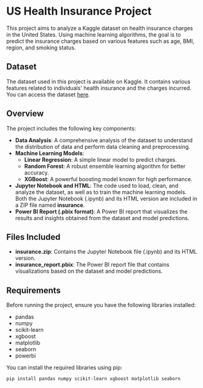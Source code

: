 # US Health Insurance Project

This project aims to analyze a Kaggle dataset on health insurance charges in the United States. Using machine learning algorithms, the goal is to predict the insurance charges based on various features such as age, BMI, region, and smoking status.

## Dataset
The dataset used in this project is available on Kaggle. It contains various features related to individuals' health insurance and the charges incurred. You can access the dataset [here](https://www.kaggle.com/datasets/teertha/ushealthinsurancedataset).

## Overview
The project includes the following key components:
- **Data Analysis**: A comprehensive analysis of the dataset to understand the distribution of data and perform data cleaning and preprocessing.
- **Machine Learning Models**: 
  - **Linear Regression**: A simple linear model to predict charges.
  - **Random Forest**: A robust ensemble learning algorithm for better accuracy.
  - **XGBoost**: A powerful boosting model known for high performance.
- **Jupyter Notebook and HTML**: The code used to load, clean, and analyze the dataset, as well as to train the machine learning models. Both the Jupyter Notebook (.ipynb) and its HTML version are included in a ZIP file named **insurance**.
- **Power BI Report (.pbix format)**: A Power BI report that visualizes the results and insights obtained from the dataset and model predictions.

## Files Included
- **insurance.zip**: Contains the Jupyter Notebook file (.ipynb) and its HTML version.
- **insurance_report.pbix**: The Power BI report file that contains visualizations based on the dataset and model predictions.

## Requirements
Before running the project, ensure you have the following libraries installed:
- pandas
- numpy
- scikit-learn
- xgboost
- matplotlib
- seaborn
- powerbi

You can install the required libraries using pip:

```bash
pip install pandas numpy scikit-learn xgboost matplotlib seaborn

